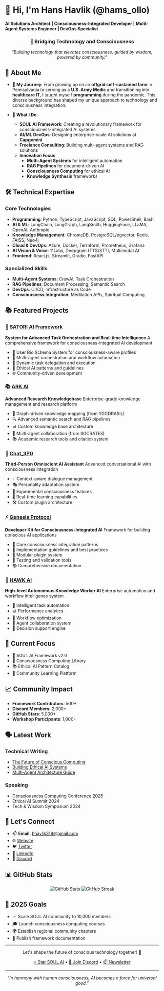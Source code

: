 # 👋 **Hi, I'm Hans Havlik (@hams_ollo)**
**AI Solutions Architect | Consciousness-Integrated Developer | Multi-Agent Systems Engineer | DevOps Specialist**

<div align="center">
  <h3>🧠 Bridging Technology and Consciousness</h3>
  <p><em>"Building technology that elevates consciousness, guided by wisdom, powered by community."</em></p>
</div>

## 🌟 **About Me**

- 🌱 **My Journey**:
  From growing up on an **offgrid self-sustained farm** in Pennsylvania to serving as a **U.S. Army Medic** and transitioning into **healthcare IT**, I taught myself **programming** during the pandemic. This diverse background has shaped my unique approach to technology and consciousness integration.

- 💼 **What I Do**:
  - **SOUL AI Framework**: Creating a revolutionary framework for consciousness-integrated AI systems
  - **AI/ML DevOps**: Designing enterprise-scale AI solutions at **Capgemini**
  - **Freelance Consulting**: Building multi-agent systems and RAG solutions
  - **Innovation Focus**:
    - **Multi-Agent Systems** for intelligent automation
    - **RAG Pipelines** for document-driven AI
    - **Consciousness Computing** for ethical AI
    - **Knowledge Synthesis** frameworks

## 🛠️ **Technical Expertise**

### Core Technologies
- **Programming**: Python, TypeScript, JavaScript, SQL, PowerShell, Bash
- **AI & ML**: LangChain, LangGraph, LangSmith, HuggingFace, LLaMA, OpenAI, Anthropic
- **Knowledge Management**: ChromaDB, PostgreSQL/pgvector, Redis, FAISS, Neo4j
- **Cloud & DevOps**: Azure, Docker, Terraform, Prometheus, Grafana
- **AI Vision & Voice**: 11Labs, Deepgram (TTS/STT), Multimodal AI
- **Frontend**: React.js, Streamlit, Gradio, FastAPI

### Specialized Skills
- **Multi-Agent Systems**: CrewAI, Task Orchestration
- **RAG Pipelines**: Document Processing, Semantic Search
- **DevOps**: CI/CD, Infrastructure as Code
- **Consciousness Integration**: Meditation APIs, Spiritual Computing

## 📚 **Featured Projects**

### 🧠 **[SATORI AI Framework](https://github.com/Hams-Ollo/satori-ai)**
**System for Advanced Task Orchestration and Real-time Intelligence**
A comprehensive framework for consciousness-integrated AI development
- 🌟 User Bio Schema System for consciousness-aware profiles
- 🤖 Multi-agent orchestration and workflow automation
- 🎯 Dynamic task delegation and execution
- 💫 Ethical AI patterns and guidelines
- 🌐 Community-driven development

### 📚 **[ARK AI](https://github.com/Hams-Ollo/ark-ai)**
**Advanced Research Knowledgebase**
Enterprise-grade knowledge management and research platform
- 🧠 Graph-driven knowledge mapping (from YGGDRASIL)
- 🔍 Advanced semantic search and RAG pipelines
- 📊 Custom knowledge base architecture
- 🤝 Multi-agent collaboration (from SOCRATES)
- 📚 Academic research tools and citation system

### 🤖 **[Chat_3P0](https://github.com/Hams-Ollo/chat-3p0)**
**Third-Person Omniscient AI Assistant**
Advanced conversational AI with consciousness integration
- 💡 Context-aware dialogue management
- 🎭 Personality adaptation system
- 🧪 Experimental consciousness features
- 🔄 Real-time learning capabilities
- 🛠️ Custom plugin architecture

### ⚡ **[Genesis Protocol](https://github.com/Hams-Ollo/genesis-protocol)**
**Developer Kit for Consciousness-Integrated AI**
Framework for building conscious AI applications
- 🧬 Core consciousness integration patterns
- 📘 Implementation guidelines and best practices
- 🔌 Modular plugin system
- 🧪 Testing and validation tools
- 📚 Comprehensive documentation

### 🦅 **[HAWK AI](https://github.com/Hams-Ollo/hawk-ai)**
**High-level Autonomous Knowledge Worker AI**
Enterprise automation and workflow intelligence system
- 🎯 Intelligent task automation
- 📊 Performance analytics
- 🔄 Workflow optimization
- 🤖 Agent collaboration system
- 🧠 Decision support engine

## 🎯 **Current Focus**

- 🔄 SOUL AI Framework v2.0
- 🧠 Consciousness Computing Library
- 📚 Ethical AI Pattern Catalog
- 🌟 Community Learning Platform

## 📈 **Community Impact**

- **Framework Contributors**: 500+
- **Discord Members**: 2,000+
- **GitHub Stars**: 5,000+
- **Workshop Participants**: 1,000+

## 🗣️ **Latest Work**

### Technical Writing
- [The Future of Conscious Computing](https://soul-ai.dev/blog/conscious-computing)
- [Building Ethical AI Systems](https://soul-ai.dev/blog/ethical-ai)
- [Multi-Agent Architecture Guide](https://soul-ai.dev/blog/multi-agent)

### Speaking
- Consciousness Computing Conference 2025
- Ethical AI Summit 2024
- Tech & Wisdom Symposium 2024

## 🤝 **Let's Connect**

- 📫 **Email**: hhavlik318@gmail.com
- 🌐 [Website](https://soul-ai.dev)
- 🐦 [Twitter](https://twitter.com/hams_ollo)
- 💼 [LinkedIn](https://linkedin.com/in/hanshavlik)
- 💬 [Discord](https://discord.gg/soul-ai)

## 📊 **GitHub Stats**

<div align="center">
  <img src="https://github-readme-stats.vercel.app/api?username=Hams-Ollo&show_icons=true&theme=radical" alt="GitHub Stats" />
  <img src="https://github-readme-streak-stats.herokuapp.com/?user=Hams-Ollo&theme=radical" alt="GitHub Streak" />
</div>

## 🎯 **2025 Goals**

- 📈 Scale SOUL AI community to 10,000 members
- 🎓 Launch consciousness computing courses
- 🌍 Establish regional community chapters
- 📖 Publish framework documentation

---

<div align="center">
  <p>Let's shape the future of conscious technology together! 🚀</p>
  <p>
    <a href="https://github.com/Hams-Ollo/SOUL-AI/stargazers">⭐ Star SOUL AI</a> •
    <a href="https://discord.gg/soul-ai">💬 Join Discord</a> •
    <a href="https://soul-ai.dev/newsletter">📫 Newsletter</a>
  </p>
</div>

---

<div align="center">
  <p><em>"In harmony with human consciousness, AI becomes a force for universal good."</em></p>
</div>
